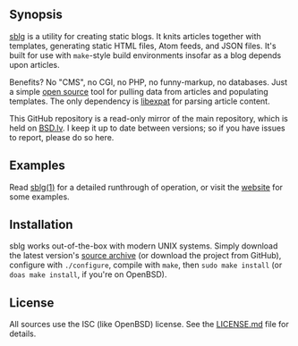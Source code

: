 ## Synopsis

[sblg](https://kristaps.bsd.lv/sblg) is a utility for creating static
blogs. 
It knits articles together with templates, generating static HTML
files, Atom feeds, and JSON files.
It's built for use with `make`-style build environments insofar as a
blog depends upon articles.

Benefits?  No "CMS", no CGI, no PHP, no funny-markup, no databases.
Just a simple [open source](https://opensource.org/licenses/ISC) tool
for pulling data from articles and populating templates.  The only
dependency is [libexpat](http://expat.sourceforge.net/) for parsing
article content.

This GitHub repository is a read-only mirror of the main repository,
which is held on [BSD.lv](https://www.bsd.lv).  I keep it up to date
between versions; so if you have issues to report, please do so here.

## Examples

Read [sblg(1)](https://kristaps.bsd.lv/sblg/sblg.1.html) for a detailed
runthrough of operation, or visit the
[website](https://kristaps.bsd.lv/sblg) for some examples.

## Installation

sblg works out-of-the-box with modern UNIX systems.
Simply download the latest version's [source
archive](https://kristaps.bsd.lv/sblg/snapshots/sblg.tar.gz) (or download
the project from GitHub), configure with `./configure`, compile with
`make`, then `sudo make install` (or `doas make install`, if you're on
OpenBSD).

## License

All sources use the ISC (like OpenBSD) license.
See the [LICENSE.md](LICENSE.md) file for details.
